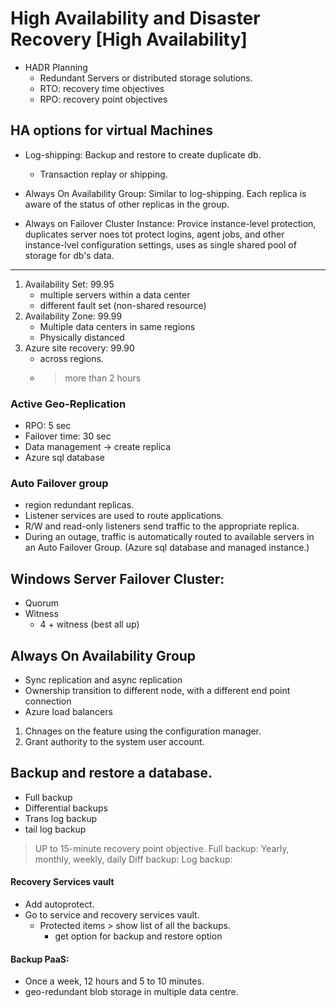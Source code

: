 # High Availability and Disaster Recovery [High Availability]
* HADR Planning
    * Redundant Servers or distributed storage solutions.
    * RTO: recovery time objectives
    * RPO: recovery point objectives

## HA options for virtual Machines
* Log-shipping: Backup and restore to create duplicate db.
    * Transaction replay or shipping.

* Always On Availability Group: Similar to log-shipping. Each replica is aware of the status of other replicas in the group. 

* Always on Failover Cluster Instance: Provice instance-level protection, duplicates server noes tot protect logins, agent jobs, and other instance-lvel configuration settings,  uses as single shared pool of storage for db's data.

---
1. Availability Set: 99.95
    * multiple servers within a data center
    * different fault set (non-shared resource)
2. Availability Zone: 99.99
    * Multiple data centers in same regions
    * Physically distanced
3. Azure site recovery: 99.90
    * across regions. 
    * > more than 2 hours

### Active Geo-Replication
* RPO: 5 sec
* Failover time: 30 sec
* Data management &rarr; create replica 
* Azure sql database

### Auto Failover group
* region redundant replicas.
* Listener services are used to route applications.
* R/W and read-only listeners send traffic to the appropriate replica.
* During an outage, traffic is automatically routed to available servers in an Auto Failover Group.
(Azure sql database and managed instance.)

## Windows Server Failover Cluster:
* Quorum
* Witness
    * 4 + witness (best all up)

## Always On Availability Group
* Sync replication and async replication
* Ownership transition to different  node, with a different end point connection
* Azure load balancers

1. Chnages on the feature using the configuration manager.
2. Grant authority to the system user account.


## Backup and restore a database.
* Full backup
* Differential backups
* Trans log backup
* tail log backup

>UP to 15-minute recovery point objective.
> Full backup: Yearly, monthly, weekly, daily
> Diff backup:
> Log backup:

#### Recovery Services vault
* Add autoprotect.
* Go to service and recovery services vault.
    * Protected items > show list of all the backups.
        * get option for backup and restore option

#### Backup PaaS:
* Once a week, 12 hours and 5 to 10 minutes. 
* geo-redundant blob storage in multiple data centre.



